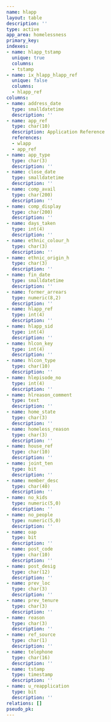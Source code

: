 ```yaml
---
name: hlapp
layout: table
description: ''
type: active
app_area: homelessness
primary_key: 
indexes:
- name: hlapp_tstamp
  unique: true
  columns:
  - tstamp
- name: ix_hlapp_hlapp_ref
  unique: false
  columns:
  - hlapp_ref
columns:
- name: address_date
  type: smalldatetime
  description: ''
- name: app_ref
  type: char(10)
  description: Application Reference
  references:
  - wlapp
  - app_ref
- name: app_type
  type: char(3)
  description: ''
- name: close_date
  type: smalldatetime
  description: ''
- name: comp_avail
  type: char(200)
  description: ''
- name: comp_display
  type: char(200)
  description: ''
- name: days_taken
  type: int(4)
  description: ''
- name: ethnic_colour_h
  type: char(3)
  description: ''
- name: ethnic_origin_h
  type: char(3)
  description: ''
- name: fin_date
  type: smalldatetime
  description: ''
- name: former_arrears
  type: numeric(8,2)
  description: ''
- name: hlapp_ref
  type: int(4)
  description: ''
- name: hlapp_sid
  type: int(4)
  description: ''
- name: hlcon_key
  type: int(4)
  description: ''
- name: hlcon_type
  type: char(10)
  description: ''
- name: hlepisode_no
  type: int(4)
  description: ''
- name: hlreason_comment
  type: text
  description: ''
- name: home_state
  type: char(3)
  description: ''
- name: homeless_reason
  type: char(3)
  description: ''
- name: house_ref
  type: char(10)
  description: ''
- name: joint_ten
  type: bit
  description: ''
- name: member_desc
  type: char(40)
  description: ''
- name: no_kids
  type: numeric(5,0)
  description: ''
- name: no_people
  type: numeric(5,0)
  description: ''
- name: oap
  type: bit
  description: ''
- name: post_code
  type: char(10)
  description: ''
- name: post_desig
  type: char(12)
  description: ''
- name: prev_loc
  type: char(3)
  description: ''
- name: prev_tenure
  type: char(3)
  description: ''
- name: reason
  type: char(3)
  description: ''
- name: ref_source
  type: char(1)
  description: ''
- name: telephone
  type: char(16)
  description: ''
- name: tstamp
  type: timestamp
  description: ''
- name: u_reapplication
  type: bit
  description: ''
relations: []
pseudo_pk: 
---
```


